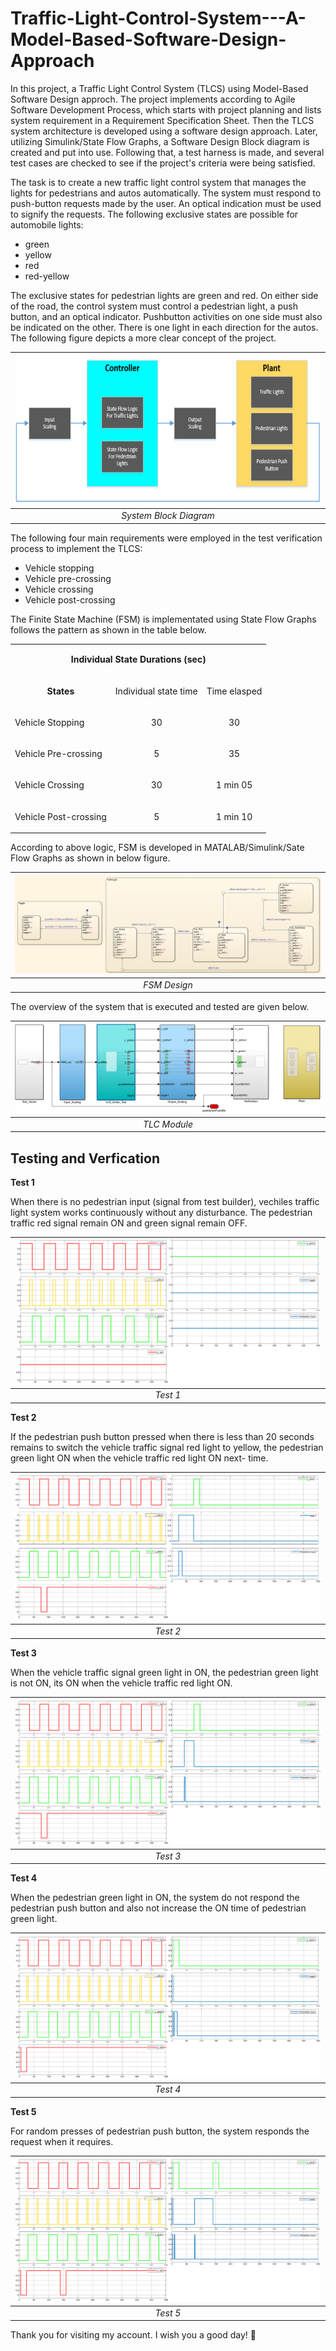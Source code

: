 # Traffic-Light-Control-System---A-Model-Based-Software-Design-Approach
In this project, a Traffic Light Control System (TLCS) using Model-Based Software Design approch. The project implements according to Agile Software Development Process, which starts with project planning and lists system requirement in a Requirement Specification Sheet. Then the TLCS system architecture is developed using a software design approach. Later, utilizing Simulink/State Flow Graphs, a Software Design Block diagram is created and put into use. Following that, a test harness is made, and several test cases are checked to see if the project's criteria were being satisfied.

The task is to create a new traffic light control system that manages the lights for pedestrians and autos automatically. The system must respond to push-button requests made by the user. An optical indication must be used to signify the requests. The following exclusive states are possible for automobile lights:

- green
- yellow
- red
- red-yellow

The exclusive states for pedestrian lights are green and red. On either side of the road, the control system must control a pedestrian light, a push button, and an optical indicator. Pushbutton activities on one side must also be indicated on the other. There is one light in each direction for the autos. The following figure depicts a more clear concept of the project.

 | <img src="./Images/System Block Diagram.PNG"> |
 |:--:| 
 | *System Block Diagram* |
 
 The following four main requirements were employed in the test verification process to implement the TLCS:
 
- Vehicle stopping
- Vehicle pre-crossing
- Vehicle crossing
- Vehicle post-crossing

The Finite State Machine (FSM) is implementated using State Flow Graphs follows the pattern as shown in the table below.

<table>
  
  <tr>
    <td colspan="5"><p align="center"><strong>Individual State Durations (sec) </strong></p> </td>
  </tr>
 
  <!--- <tr> (Comments)
  []: # <td rowspan="1"><b> States </b></td>
  []: # <td colspan="2"><b> Push button pressed</b> </td>
  []: # <td colspan="2"><b> Push button not pressed </b></td>
  []: # </tr> -->
 
  
  <tr>
    <td><p align="center"><b>States<b></p></td>
    <td><p align="center">Individual state time</p></td>
    <td><p align="center">Time elasped</p></td>
  </tr>
  
  
   <tr>
    <td>Vehicle Stopping</td>
    <td><p align="center">30</p></td>
    <td><p align="center">30</p></td>
  </tr>
 
   <tr>
    <td>Vehicle Pre-crossing</td>
    <td><p align="center">5</p></td>
    <td><p align="center">35</p></td>
  </tr>
 
   <tr>
    <td>Vehicle Crossing</td>
    <td><p align="center">30</p></td>
    <td><p align="center">1 min 05</p></td>
  </tr>
 
   <tr>
    <td>Vehicle Post-crossing</td>
    <td><p align="center">5</p></td>
    <td><p align="center">1 min 10</p></td>
  </tr>
</table>

According to above logic, FSM is developed in MATALAB/Simulink/Sate Flow Graphs as shown in below figure.

| <img src="./Images/FSM Design.PNG"> |
|:--:| 
| *FSM Design* |

The overview of the system that is executed and tested are given below.

| <img src="./Images/TLC Module.PNG"> |
|:--:| 
| *TLC Module* |

## Testing and Verfication

**Test 1**

When there is no pedestrian input (signal from test builder), vechiles traffic light system works continuously without any disturbance. The pedestrian traffic red signal remain ON and green signal remain OFF.

| <img src="./Images/T1.PNG"> |
|:--:| 
| *Test 1* |

**Test 2**

If the pedestrian push button pressed when there is less than 20 seconds remains to switch the vehicle traffic signal red light to yellow, the pedestrian green light ON when the vehicle traffic red light ON next- time.

| <img src="./Images/T2.PNG"> |
|:--:| 
| *Test 2* |

**Test 3**

When the vehicle traffic signal green light in ON, the pedestrian green light is not ON, its ON when the vehicle traffic red light ON.

| <img src="./Images/T3.PNG"> |
|:--:| 
| *Test 3* |

**Test 4**

When the pedestrian green light in ON, the system do not respond the pedestrian push button and also not increase the ON time of pedestrian green light.

| <img src="./Images/T4.PNG"> |
|:--:| 
| *Test 4* |

**Test 5**

For random presses of pedestrian push button, the system responds the request when it requires.

| <img src="./Images/T5.PNG"> |
|:--:| 
| *Test 5* |

Thank you for visiting my account. I wish you a good day! 🙂
